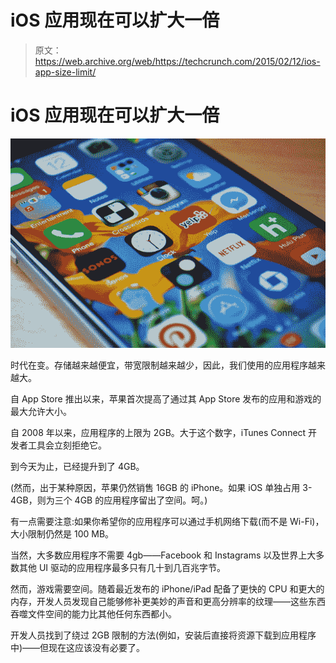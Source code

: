 # iOS 应用现在可以扩大一倍 

> 原文：<https://web.archive.org/web/https://techcrunch.com/2015/02/12/ios-app-size-limit/>

# iOS 应用现在可以扩大一倍

![apps](img/32515190fe17f1fc06de61061abacbb0.png)

时代在变。存储越来越便宜，带宽限制越来越少，因此，我们使用的应用程序越来越大。

自 App Store 推出以来，苹果首次提高了通过其 App Store 发布的应用和游戏的最大允许大小。

自 2008 年以来，应用程序的上限为 2GB。大于这个数字，iTunes Connect 开发者工具会立刻拒绝它。

到今天为止，已经提升到了 4GB。

(然而，出于某种原因，苹果仍然销售 16GB 的 iPhone。如果 iOS 单独占用 3-4GB，则为三个 4GB 的应用程序留出了空间。呵。)

有一点需要注意:如果你希望你的应用程序可以通过手机网络下载(而不是 Wi-Fi)，大小限制仍然是 100 MB。

当然，大多数应用程序不需要 4gb——Facebook 和 Instagrams 以及世界上大多数其他 UI 驱动的应用程序最多只有几十到几百兆字节。

然而，游戏需要空间。随着最近发布的 iPhone/iPad 配备了更快的 CPU 和更大的内存，开发人员发现自己能够修补更美妙的声音和更高分辨率的纹理——这些东西吞噬文件空间的能力比其他任何东西都小。

开发人员找到了绕过 2GB 限制的方法(例如，安装后直接将资源下载到应用程序中)——但现在这应该没有必要了。